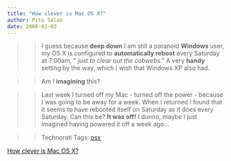 ```yaml
---
title: "How clever is Mac OS X?"
author: Pito Salas
date: 2006-03-03
---
```



>>

>> I guess because **deep down** I am still a paranoid **Windows** user, my OS
X is configured to **automatically reboot** every Saturday at 7:00am, " _just
to clear out the cobwebs_." A very **handy** setting by the way, which I wish
that Windows XP also had.

>>

>> Am I **imagining** this?

>>

>> Last week I turned off my Mac - turned off the power - because I was going
to be away for a week. When I returned I found that it seems to have rebooted
itself on Saturday as it does every Saturday. Can this be? **It was off!** I
dunno, maybe I just imagined having powered it off a week ago…

>>

>> Technorati Tags: [osx](<http://www.technorati.com/tag/osx>)


[How clever is Mac OS X?](None)
